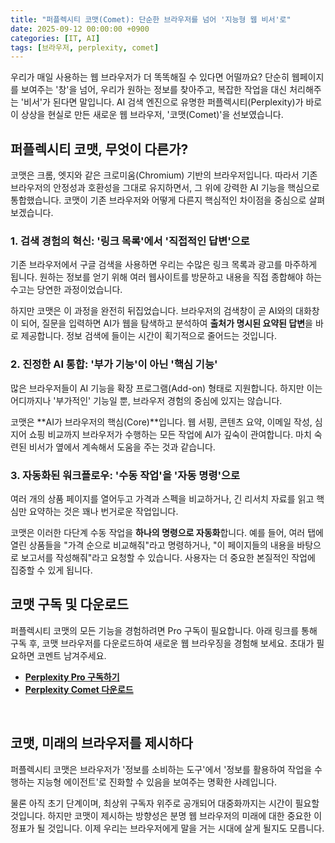 ```yaml
---
title: "퍼플렉시티 코맷(Comet): 단순한 브라우저를 넘어 '지능형 웹 비서'로"
date: 2025-09-12 00:00:00 +0900
categories: [IT, AI]
tags: [브라우저, perplexity, comet]
---
```


우리가 매일 사용하는 웹 브라우저가 더 똑똑해질 수 있다면 어떨까요? 단순히 웹페이지를 보여주는 '창'을 넘어, 우리가 원하는 정보를 찾아주고, 복잡한 작업을 대신 처리해주는 '비서'가 된다면 말입니다. AI 검색 엔진으로 유명한 퍼플렉시티(Perplexity)가 바로 이 상상을 현실로 만든 새로운 웹 브라우저, '코맷(Comet)'을 선보였습니다.

## 퍼플렉시티 코맷, 무엇이 다른가?

코맷은 크롬, 엣지와 같은 크로미움(Chromium) 기반의 브라우저입니다. 따라서 기존 브라우저의 안정성과 호환성을 그대로 유지하면서, 그 위에 강력한 AI 기능을 핵심으로 통합했습니다. 코맷이 기존 브라우저와 어떻게 다른지 핵심적인 차이점을 중심으로 살펴보겠습니다.

### 1. 검색 경험의 혁신: '링크 목록'에서 '직접적인 답변'으로

기존 브라우저에서 구글 검색을 사용하면 우리는 수많은 링크 목록과 광고를 마주하게 됩니다. 원하는 정보를 얻기 위해 여러 웹사이트를 방문하고 내용을 직접 종합해야 하는 수고는 당연한 과정이었습니다.

하지만 코맷은 이 과정을 완전히 뒤집었습니다. 브라우저의 검색창이 곧 AI와의 대화창이 되어, 질문을 입력하면 AI가 웹을 탐색하고 분석하여 **출처가 명시된 요약된 답변**을 바로 제공합니다. 정보 검색에 들이는 시간이 획기적으로 줄어드는 것입니다.

### 2. 진정한 AI 통합: '부가 기능'이 아닌 '핵심 기능'

많은 브라우저들이 AI 기능을 확장 프로그램(Add-on) 형태로 지원합니다. 하지만 이는 어디까지나 '부가적인' 기능일 뿐, 브라우저 경험의 중심에 있지는 않습니다.

코맷은 **AI가 브라우저의 핵심(Core)**입니다. 웹 서핑, 콘텐츠 요약, 이메일 작성, 심지어 쇼핑 비교까지 브라우저가 수행하는 모든 작업에 AI가 깊숙이 관여합니다. 마치 숙련된 비서가 옆에서 계속해서 도움을 주는 것과 같습니다.

### 3. 자동화된 워크플로우: '수동 작업'을 '자동 명령'으로

여러 개의 상품 페이지를 열어두고 가격과 스펙을 비교하거나, 긴 리서치 자료를 읽고 핵심만 요약하는 것은 꽤나 번거로운 작업입니다.

코맷은 이러한 다단계 수동 작업을 **하나의 명령으로 자동화**합니다. 예를 들어, 여러 탭에 열린 상품들을 "가격 순으로 비교해줘"라고 명령하거나, "이 페이지들의 내용을 바탕으로 보고서를 작성해줘"라고 요청할 수 있습니다. 사용자는 더 중요한 본질적인 작업에 집중할 수 있게 됩니다.

## 코맷 구독 및 다운로드

퍼플렉시티 코맷의 모든 기능을 경험하려면 Pro 구독이 필요합니다. 아래 링크를 통해 구독 후, 코맷 브라우저를 다운로드하여 새로운 웹 브라우징을 경험해 보세요. 초대가 필요하면 코멘트 남겨주세요.

- **[Perplexity Pro 구독하기](https://perplexity.ai/pro?referral_code=AW91PO3P)**
- **[Perplexity Comet 다운로드](https://www.perplexity.ai/comet/ko)**

<br>

## 코맷, 미래의 브라우저를 제시하다

퍼플렉시티 코맷은 브라우저가 '정보를 소비하는 도구'에서 '정보를 활용하여 작업을 수행하는 지능형 에이전트'로 진화할 수 있음을 보여주는 명확한 사례입니다.

물론 아직 초기 단계이며, 최상위 구독자 위주로 공개되어 대중화까지는 시간이 필요할 것입니다. 하지만 코맷이 제시하는 방향성은 분명 웹 브라우저의 미래에 대한 중요한 이정표가 될 것입니다. 이제 우리는 브라우저에게 말을 거는 시대에 살게 될지도 모릅니다.
